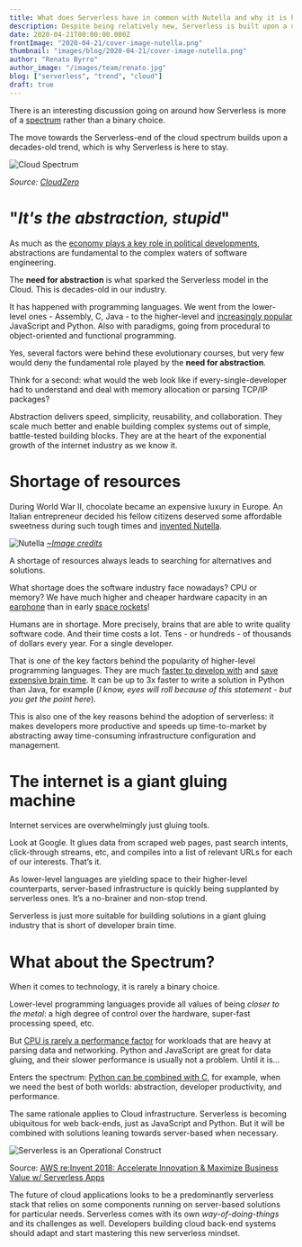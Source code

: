 ```yaml
---
title: What does Serverless have in common with Nutella and why it is here to Stay
description: Despite being relatively new, Serverless is built upon a decades-old, mature trend in the software industry
date: 2020-04-21T00:00:00.000Z
frontImage: "2020-04-21/cover-image-nutella.png"
thumbnail: "images/blog/2020-04-21/cover-image-nutella.png"
author: "Renato Byrro"
author_image: "/images/team/renato.jpg"
blog: ["serverless", "trend", "cloud"]
draft: true
---
```


There is an interesting discussion going on around how Serverless is more of a [spectrum](https://read.acloud.guru/the-serverless-spectrum-147b02cb2292) rather than a binary choice.

The move towards the Serverless-end of the cloud spectrum builds upon a decades-old trend, which is why Serverless is here to stay.

![Cloud Spectrum](/images/blog/2020-04-21/spectrum-watermark.jpg "Cloud Spectrum")

_Source: [CloudZero](https://www.cloudzero.com/blog/serverless-is-not-a-bubble-its-a-spectrum)_


# "_It's the abstraction, stupid_"

As much as the [economy plays a key role in political developments](https://en.wikipedia.org/wiki/It%27s_the_economy,_stupid), abstractions are fundamental to the complex waters of software engineering.

The **need for abstraction** is what sparked the Serverless model in the Cloud. This is decades-old in our industry.

It has happened with programming languages. We went from the lower-level ones - Assembly, C, Java - to the higher-level and [increasingly popular](http://pypl.github.io/PYPL.html) JavaScript and Python. Also with paradigms, going from procedural to object-oriented and functional programming.

Yes, several factors were behind these evolutionary courses, but very few would deny the fundamental role played by the **need for abstraction**.

Think for a second: what would the web look like if every-single-developer had to understand and deal with memory allocation or parsing TCP/IP packages?

Abstraction delivers speed, simplicity, reusability, and collaboration. They scale much better and enable building complex systems out of simple, battle-tested building blocks. They are at the heart of the exponential growth of the internet industry as we know it.


# Shortage of resources

During World War II, chocolate became an expensive luxury in Europe. An Italian entrepreneur decided his fellow citizens deserved some affordable sweetness during such tough times and [invented Nutella](https://www.good.is/articles/history-of-nutella-instant-ramen).

![Nutella](/images/blog/2020-04-21/nutella.png "Nutella")
_[~Image credits](https://www.good.is/articles/history-of-nutella-instant-ramen)_

A shortage of resources always leads to searching for alternatives and solutions.

What shortage does the software industry face nowadays? CPU or memory? We have much higher and cheaper hardware capacity in an [earphone](https://www.tomsguide.com/us/samsung-galaxy-buds,review-6229.html) than in early [space rockets](https://youtu.be/dI-JW2UIAG0)!

Humans are in shortage. More precisely, brains that are able to write quality software code. And their time costs a lot. Tens - or hundreds - of thousands of dollars every year. For a single developer.

That is one of the key factors behind the popularity of higher-level programming languages. They are much [faster to develop with](http://www.tcl.tk/doc/scripting.html) and [save expensive brain time](http://www.connellybarnes.com/documents/language_productivity.pdf). It can be up to 3x faster to write a solution in Python than Java, for example (_I know, eyes will roll because of this statement - but you get the point here_).

This is also one of the key reasons behind the adoption of serverless: it makes developers more productive and speeds up time-to-market by abstracting away time-consuming infrastructure configuration and management.


# The internet is a giant gluing machine

Internet services are overwhelmingly just gluing tools.

Look at Google. It glues data from scraped web pages, past search intents, click-through streams, etc, and compiles into a list of relevant URLs for each of our interests. That’s it.

As lower-level languages are yielding space to their higher-level counterparts, server-based infrastructure is quickly being supplanted by serverless ones. It’s a no-brainer and non-stop trend.

Serverless is just more suitable for building solutions in a giant gluing industry that is short of developer brain time.


# What about the Spectrum?

When it comes to technology, it is rarely a binary choice.

Lower-level programming languages provide all values of being _closer to the metal_: a high degree of control over the hardware, super-fast processing speed, etc.

But [CPU is rarely a performance factor](https://static.googleusercontent.com/media/research.google.com/en//archive/sawzall-sciprog.pdf) for workloads that are heavy at parsing data and networking. Python and JavaScript are great for data gluing, and their slower performance is usually not a problem. Until it is...

Enters the spectrum: [Python can be combined with C](https://docs.python.org/3/extending/extending.html), for example, when we need the best of both worlds: abstraction, developer productivity, and performance.

The same rationale applies to Cloud infrastructure. Serverless is becoming ubiquitous for web back-ends, just as JavaScript and Python. But it will be combined with solutions leaning towards server-based when necessary.


![Serverless is an Operational Construct](/images/blog/2020-04-21/serverless-operational-construct.jpg "Serverless is an Operational Construct")


Source: [AWS re:Invent 2018: Accelerate Innovation & Maximize Business Value w/ Serverless Apps](https://youtu.be/XUkhubMFVZI?t=340)

The future of cloud applications looks to be a predominantly serverless stack that relies on some components running on server-based solutions for particular needs. Serverless comes with its own _way-of-doing-things_ and its challenges as well. Developers building cloud back-end systems should adapt and start mastering this new serverless mindset.
